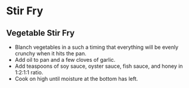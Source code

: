 # Stir Fry

## Vegetable Stir Fry

- Blanch vegetables in a such a timing that everything will be evenly crunchy when it hits the pan.
- Add oil to pan and a few cloves of garlic.
- Add teaspoons of soy sauce, oyster sauce, fish sauce, and honey in 1:2:1:1 ratio.
- Cook on high until moisture at the bottom has left.
